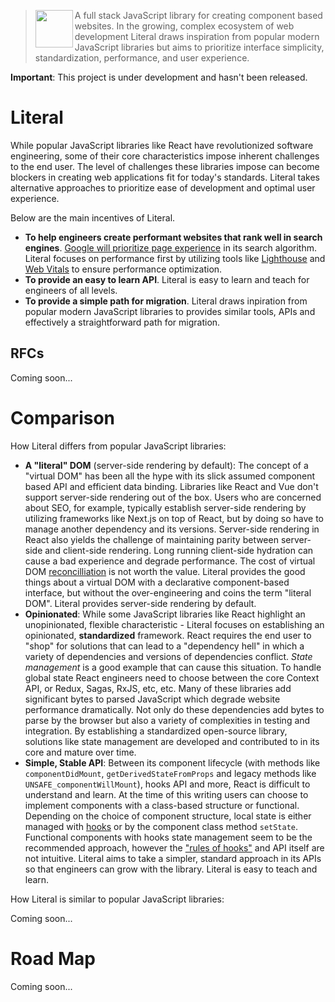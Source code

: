 > <img src="https://literaljs.s3.amazonaws.com/literal-logo.png" width="60" height="60" align="left" /> A full stack JavaScript library for creating component based websites. In the growing, complex ecosystem of web development Literal draws inspiration from popular modern JavaScript libraries but aims to prioritize interface simplicity, standardization, performance, and user experience.

**Important**: This project is under development and hasn't been released.

# Literal

While popular JavaScript libraries like React have revolutionized software engineering, some of their core characteristics impose inherent challenges to the end user. The level of challenges these libraries impose can become blockers in creating web applications fit for today's standards. Literal takes alternative approaches to prioritize ease of development and optimal user experience.

Below are the main incentives of Literal.

- **To help engineers create performant websites that rank well in search engines**. [Google will prioritize page experience](https://webmasters.googleblog.com/2020/05/evaluating-page-experience.html) in its search algorithm. Literal focuses on performance first by utilizing tools like [Lighthouse](https://developers.google.com/web/tools/lighthouse) and [Web Vitals](https://github.com/GoogleChrome/web-vitals) to ensure performance optimization.
- **To provide an easy to learn API**. Literal is easy to learn and teach for engineers of all levels.
- **To provide a simple path for migration**. Literal draws inpiration from popular modern JavaScript libraries to provides similar tools, APIs and effectively a straightforward path for migration.

## RFCs

Coming soon...

# Comparison

How Literal differs from popular JavaScript libraries:

- **A "literal" DOM** (server-side rendering by default): The concept of a "virtual DOM" has been all the hype with its slick assumed component based API and efficient data binding. Libraries like React and Vue don't support server-side rendering out of the box. Users who are concerned about SEO, for example, typically establish server-side rendering by utilizing frameworks like Next.js on top of React, but by doing so have to manage another dependency and its versions. Server-side rendering in React also yields the challenge of maintaining parity between server-side and client-side rendering. Long running client-side hydration can cause a bad experience and degrade performance. The cost of virtual DOM [reconcilliation](https://reactjs.org/docs/reconciliation.html) is not worth the value. Literal provides the good things about a virtual DOM with a declarative component-based interface, but without the over-engineering and coins the term "literal DOM". Literal provides server-side rendering by default.
- **Opinionated**: While some JavaScript libraries like React highlight an unopinionated, flexible characteristic - Literal focuses on establishing an opinionated, **standardized** framework. React requires the end user to "shop" for solutions that can lead to a "dependency hell" in which a variety of dependencies and versions of dependencies conflict. *State management* is a good example that can cause this situation. To handle global state React engineers need to choose between the core Context API, or Redux, Sagas, RxJS, etc, etc. Many of these libraries add significant bytes to parsed JavaScript which degrade website performance dramatically. Not only do these dependencies add bytes to parse by the browser but also a variety of complexities in testing and integration. By establishing a standardized open-source library, solutions like state management are developed and contributed to in its core and mature over time.
- **Simple, Stable API**: Between its component lifecycle (with methods like `componentDidMount`, `getDerivedStateFromProps` and legacy methods like `UNSAFE_componentWillMount`), hooks API and more, React is difficult to understand and learn. At the time of this writing users can choose to implement components with a class-based structure or functional. Depending on the choice of component structure, local state is either managed with [hooks](https://reactjs.org/docs/hooks-reference.html) or by the component class method `setState`. Functional components with hooks state management seem to be the recommended approach, however the ["rules of hooks"](https://reactjs.org/docs/hooks-rules.html) and API itself are not intuitive. Literal aims to take a simpler, standard approach in its APIs so that engineers can grow with the library. Literal is easy to teach and learn.

How Literal is similar to popular JavaScript libraries:

Coming soon...

# Road Map

Coming soon...
